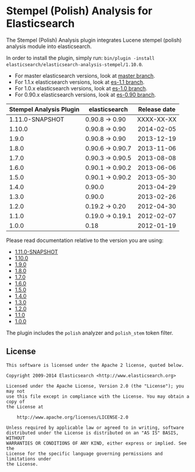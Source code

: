 Stempel (Polish) Analysis for Elasticsearch
==================================

The Stempel (Polish) Analysis plugin integrates Lucene stempel (polish) analysis module into elasticsearch.

In order to install the plugin, simply run: `bin/plugin -install elasticsearch/elasticsearch-analysis-stempel/1.10.0`.

* For master elasticsearch versions, look at [master branch](https://github.com/elasticsearch/elasticsearch-analysis-stempel/tree/master).
* For 1.1.x elasticsearch versions, look at [es-1.1 branch](https://github.com/elasticsearch/elasticsearch-analysis-stempel/tree/es-1.1).
* For 1.0.x elasticsearch versions, look at [es-1.0 branch](https://github.com/elasticsearch/elasticsearch-analysis-stempel/tree/es-1.0).
* For 0.90.x elasticsearch versions, look at [es-0.90 branch](https://github.com/elasticsearch/elasticsearch-analysis-stempel/tree/es-0.90).

|   Stempel Analysis Plugin  |    elasticsearch    | Release date |
|----------------------------|---------------------|:------------:|
| 1.11.0-SNAPSHOT            | 0.90.8 -> 0.90      |  XXXX-XX-XX  |
| 1.10.0                     | 0.90.8 -> 0.90      |  2014-02-05  |
| 1.9.0                      | 0.90.8 -> 0.90      |  2013-12-19  |
| 1.8.0                      | 0.90.6 -> 0.90.7    |  2013-11-06  |
| 1.7.0                      | 0.90.3 -> 0.90.5    |  2013-08-08  |
| 1.6.0                      | 0.90.1 -> 0.90.2    |  2013-06-06  |
| 1.5.0                      | 0.90.1 -> 0.90.2    |  2013-05-30  |
| 1.4.0                      | 0.90.0              |  2013-04-29  |
| 1.3.0                      | 0.90.0              |  2013-02-26  |
| 1.2.0                      | 0.19.2 -> 0.20      |  2012-04-30  |
| 1.1.0                      | 0.19.0 -> 0.19.1    |  2012-02-07  |
| 1.0.0                      | 0.18                |  2012-01-19  |

Please read documentation relative to the version you are using:

* [1.11.0-SNAPSHOT](https://github.com/elasticsearch/elasticsearch-analysis-stempel/blob/es-0.90/README.md)
* [1.10.0](https://github.com/elasticsearch/elasticsearch-analysis-stempel/blob/v1.10.0/README.md)
* [1.9.0](https://github.com/elasticsearch/elasticsearch-analysis-stempel/blob/v1.9.0/README.md)
* [1.8.0](https://github.com/elasticsearch/elasticsearch-analysis-stempel/blob/v1.8.0/README.md)
* [1.7.0](https://github.com/elasticsearch/elasticsearch-analysis-stempel/blob/v1.7.0/README.md)
* [1.6.0](https://github.com/elasticsearch/elasticsearch-analysis-stempel/blob/v1.6.0/README.md)
* [1.5.0](https://github.com/elasticsearch/elasticsearch-analysis-stempel/blob/v1.5.0/README.md)
* [1.4.0](https://github.com/elasticsearch/elasticsearch-analysis-stempel/blob/v1.4.0/README.md)
* [1.3.0](https://github.com/elasticsearch/elasticsearch-analysis-stempel/blob/v1.3.0/README.md)
* [1.2.0](https://github.com/elasticsearch/elasticsearch-analysis-stempel/blob/v1.2.0/README.md)
* [1.1.0](https://github.com/elasticsearch/elasticsearch-analysis-stempel/blob/v1.1.0/README.md)
* [1.0.0](https://github.com/elasticsearch/elasticsearch-analysis-stempel/blob/v1.0.0/README.md)

The plugin includes the `polish` analyzer and `polish_stem` token filter.

License
-------

    This software is licensed under the Apache 2 license, quoted below.

    Copyright 2009-2014 Elasticsearch <http://www.elasticsearch.org>

    Licensed under the Apache License, Version 2.0 (the "License"); you may not
    use this file except in compliance with the License. You may obtain a copy of
    the License at

        http://www.apache.org/licenses/LICENSE-2.0

    Unless required by applicable law or agreed to in writing, software
    distributed under the License is distributed on an "AS IS" BASIS, WITHOUT
    WARRANTIES OR CONDITIONS OF ANY KIND, either express or implied. See the
    License for the specific language governing permissions and limitations under
    the License.
